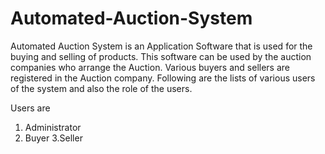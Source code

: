 # Automated-Auction-System

Automated Auction System is an Application Software that is used for the buying and selling of products. This software can be used by the 
auction companies  who arrange the Auction. Various buyers and sellers are registered in the Auction company. Following are the lists of 
various users of the system and also the role of the users.

Users are
1. Administrator
2. Buyer
3.Seller

